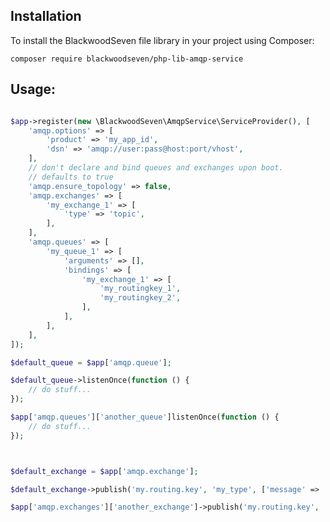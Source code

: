 ## Installation

To install the BlackwoodSeven file library in your project using Composer:

```composer require blackwoodseven/php-lib-amqp-service```

## Usage:

```php

$app->register(new \BlackwoodSeven\AmqpService\ServiceProvider(), [
    'amqp.options' => [
        'product' => 'my_app_id',
        'dsn' => 'amqp://user:pass@host:port/vhost',
    ],
    // don't declare and bind queues and exchanges upon boot.
    // defaults to true
    'amqp.ensure_topology' => false,
    'amqp.exchanges' => [
        'my_exchange_1' => [
            'type' => 'topic',
        ],
    ],
    'amqp.queues' => [
        'my_queue_1' => [
            'arguments' => [],
            'bindings' => [
                'my_exchange_1' => [
                    'my_routingkey_1',
                    'my_routingkey_2',
                ],
            ],
        ],
    ],
]);

$default_queue = $app['amqp.queue'];

$default_queue->listenOnce(function () {
    // do stuff...
});

$app['amqp.queues']['another_queue']listenOnce(function () {
    // do stuff...
});



$default_exchange = $app['amqp.exchange'];

$default_exchange->publish('my.routing.key', 'my_type', ['message' => 'hello world']);

$app['amqp.exchanges']['another_exchange']->publish('my.routing.key', 'my_type', ['message' => 'hello world']);

```

